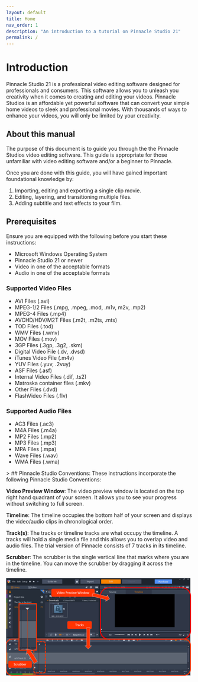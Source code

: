 ```yaml
---
layout: default
title: Home
nav_order: 1
description: "An introduction to a tutorial on Pinnacle Studio 21"
permalink: /
---
```


# Introduction
Pinnacle Studio 21 is a professional video editing software designed for professionals and consumers. 
This software allows you to unleash you creativity when it comes to creating and editing your videos.
 Pinnacle Studios is an affordable yet powerful software that can convert your simple home videos to sleek 
 and professional movies. With thousands of ways to enhance your videos, you will only be limited by your creativity. 


## About this manual
The purpose of this document is to guide you through the the Pinnacle Studios video editing software. 
This guide is appropriate for those unfamiliar with video editing software and/or a beginner to Pinnacle. 

Once you are done with this guide, you will have gained important foundational knowledge by: 
<ol>
<li>Importing, editing and exporting a single clip movie.</li> 
<li>Editing, layering, and transitioning multiple files. </li> 
<li>Adding subtitle and text effects to your film. </li>
</ol>

## Prerequisites
Ensure you are equipped with the following before you start these instructions: 
 <ul>
 <li>Microsoft Windows Operating System</li>
 <li>Pinnacle Studio 21 or newer</li>
 <li>Video in one of the acceptable formats</li>
 <li>Audio in one of the acceptable formats</li>
 </ul>

### Supported Video Files 
<ul>
<li>AVI Files (.avi)  
<li>MPEG-1/2 Files (.mpg, .mpeg, .mod, .m1v, m2v, .mp2)  
<li>MPEG-4 Files (.mp4)
<li>AVCHD/HDV/M2T Files (.m2t, .m2ts, .mts)
<li>TOD Files (.tod)
<li>WMV Files (.wmv)
<li>MOV Files (.mov)
<li>3GP Files (.3gp, .3g2, .skm)
<li>Digital Video File (.dv, .dvsd)
<li>iTunes Video File (.m4v)
<li>YUV Files (.yuv, .2vuy)
<li>ASF Files (.asf)
<li>Internal Video Files (.dif, .ts2)
<li>Matroska container files (.mkv)
<li>Other Files (.dvd)
<li>FlashVideo Files (.flv)
</ul>

### Supported Audio Files 
<ul>
<li>AC3 Files (.ac3)
<li>M4A Files (.m4a)
<li>MP2 Files (.mp2)
<li>MP3 Files (.mp3)
<li>MPA Files (.mpa)
<li>Wave Files (.wav)
<li>WMA Files (.wma)
</ul>>
## Pinnacle Studio Conventions: 
These instructions incorporate the following Pinnacle Studio Conventions: 

**Video Preview Window**: The video preview window is located on the top right hand quadrant of your screen.
It allows you to see your progress without switching to full screen. 

**Timeline**: The timeline occupies the bottom half of your screen and displays the video/audio clips in chronological order. 

**Track(s)**:  The tracks or timeline tracks are what occupy the timeline. A tracks will hold a single media file 
and this allows you to overlap video and audio files. The trial version of Pinnacle consists of 7 tracks in its timeline. 

**Scrubber**: The scrubber is the single vertical line that marks where you are in the timeline. You can move the 
scrubber by dragging it across the timeline. 

![](docs/images/pinnacle_conventions.png)




